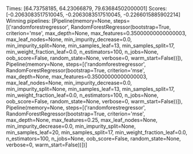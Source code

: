 Times: [64.73758185, 64.23066879, 79.63684502000001]
Scores: [-0.2063083517510045, -0.2063083517510045, -0.2266015885902214]
Winning pipelines: [Pipeline(memory=None,
     steps=[('randomforestregressor', RandomForestRegressor(bootstrap=True, criterion='mse', max_depth=None,
           max_features=0.35000000000000003, max_leaf_nodes=None,
           min_impurity_decrease=0.0, min_impurity_split=None,
           min_samples_leaf=13, min_samples_split=17,
           min_weight_fraction_leaf=0.0, n_estimators=100, n_jobs=None,
           oob_score=False, random_state=None, verbose=0, warm_start=False))]), Pipeline(memory=None,
     steps=[('randomforestregressor', RandomForestRegressor(bootstrap=True, criterion='mse', max_depth=None,
           max_features=0.35000000000000003, max_leaf_nodes=None,
           min_impurity_decrease=0.0, min_impurity_split=None,
           min_samples_leaf=13, min_samples_split=17,
           min_weight_fraction_leaf=0.0, n_estimators=100, n_jobs=None,
           oob_score=False, random_state=None, verbose=0, warm_start=False))]), Pipeline(memory=None,
     steps=[('randomforestregressor', RandomForestRegressor(bootstrap=True, criterion='mse', max_depth=None,
           max_features=0.25, max_leaf_nodes=None,
           min_impurity_decrease=0.0, min_impurity_split=None,
           min_samples_leaf=20, min_samples_split=17,
           min_weight_fraction_leaf=0.0, n_estimators=100, n_jobs=None,
           oob_score=False, random_state=None, verbose=0, warm_start=False))])]